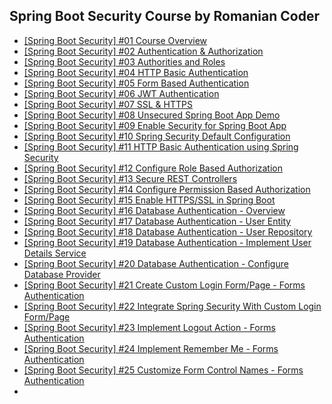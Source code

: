 ## Spring Boot Security Course by Romanian Coder

- [[Spring Boot Security] #01 Course Overview](https://www.youtube.com/watch?v=EPd-u8ibXBY&t=6s)
- [[Spring Boot Security] #02 Authentication & Authorization](https://www.youtube.com/watch?v=4XFmMHYg_Ok)
- [[Spring Boot Security] #03 Authorities and Roles](https://www.youtube.com/watch?v=HWp0tRYJVCY)
- [[Spring Boot Security] #04 HTTP Basic Authentication](https://www.youtube.com/watch?v=fjkxqmRlA9E&t=16s)
- [[Spring Boot Security] #05 Form Based Authentication](https://www.youtube.com/watch?v=YMiAgD6sfyU)
- [[Spring Boot Security] #06 JWT Authentication](https://www.youtube.com/watch?v=x6bzYyMY0GA)
- [[Spring Boot Security] #07 SSL & HTTPS](https://www.youtube.com/watch?v=cle8avHVCQY&t=10s)
- [[Spring Boot Security] #08 Unsecured Spring Boot App Demo](https://www.youtube.com/watch?v=yJ7phtxCrVk)
- [[Spring Boot Security] #09 Enable Security for Spring Boot App](https://www.youtube.com/watch?v=5QEtVG0Dh1I)
- [[Spring Boot Security] #10 Spring Security Default Configuration](https://www.youtube.com/watch?v=G-CK9DgD9Ts)
- [[Spring Boot Security] #11 HTTP Basic Authentication using Spring Security](https://www.youtube.com/watch?v=hF-iMHpl970)
- [[Spring Boot Security] #12 Configure Role Based Authorization](https://www.youtube.com/watch?v=tYpS8BmrEyo&t=22s)
- [[Spring Boot Security] #13 Secure REST Controllers](https://www.youtube.com/watch?v=OYr9HUPmhSw)
- [[Spring Boot Security] #14 Configure Permission Based Authorization](https://www.youtube.com/watch?v=HAmqB123sDc)
- [[Spring Boot Security] #15 Enable HTTPS/SSL in Spring Boot](https://www.youtube.com/watch?v=HLSmjZ5vN0w)
- [[Spring Boot Security] #16 Database Authentication - Overview](https://www.youtube.com/watch?v=4l5d-ZVkDPg)
- [[Spring Boot Security] #17 Database Authentication - User Entity](https://www.youtube.com/watch?v=q6U0Jb-ZsBA)
- [[Spring Boot Security] #18 Database Authentication - User Repository](https://www.youtube.com/watch?v=9njh71HmE5Y)
- [[Spring Boot Security] #19 Database Authentication - Implement User Details Service](https://www.youtube.com/watch?v=TDuVY8PFU3Q)
- [[Spring Boot Security] #20 Database Authentication - Configure Database Provider](https://www.youtube.com/watch?v=wNN6S_HsD4o)
- [[Spring Boot Security] #21 Create Custom Login Form/Page - Forms Authentication](https://www.youtube.com/watch?v=roiPQGk37JQ)
- [[Spring Boot Security] #22 Integrate Spring Security With Custom Login Form/Page](https://www.youtube.com/watch?v=Z6ZG6BIgW-Q)
- [[Spring Boot Security] #23 Implement Logout Action - Forms Authentication](https://www.youtube.com/watch?v=jgn-D271qWA)
- [[Spring Boot Security] #24 Implement Remember Me - Forms Authentication](https://www.youtube.com/watch?v=26Td9t_NdNw)
- [[Spring Boot Security] #25 Customize Form Control Names - Forms Authentication](https://www.youtube.com/watch?v=26Td9t_NdNw)
- 
